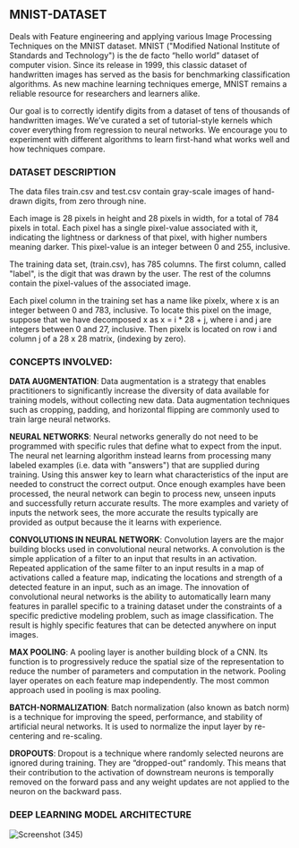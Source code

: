 <h2>MNIST-DATASET</h2>
Deals with Feature engineering and applying various Image Processing Techniques on the MNIST dataset. MNIST ("Modified National Institute of Standards and Technology") is the de facto “hello world” dataset of computer vision. Since its release in 1999, this classic dataset of handwritten images has served as the basis for benchmarking classification algorithms. As new machine learning techniques emerge, MNIST remains a reliable resource for researchers and learners alike.

Our goal is to correctly identify digits from a dataset of tens of thousands of handwritten images. We’ve curated a set of tutorial-style kernels which cover everything from regression to neural networks. We encourage you to experiment with different algorithms to learn first-hand what works well and how techniques compare.

<h3>DATASET DESCRIPTION</h3>
The data files train.csv and test.csv contain gray-scale images of hand-drawn digits, from zero through nine.

Each image is 28 pixels in height and 28 pixels in width, for a total of 784 pixels in total. Each pixel has a single pixel-value associated with it, indicating the lightness or darkness of that pixel, with higher numbers meaning darker. This pixel-value is an integer between 0 and 255, inclusive.

The training data set, (train.csv), has 785 columns. The first column, called "label", is the digit that was drawn by the user. The rest of the columns contain the pixel-values of the associated image.

Each pixel column in the training set has a name like pixelx, where x is an integer between 0 and 783, inclusive. To locate this pixel on the image, suppose that we have decomposed x as x = i * 28 + j, where i and j are integers between 0 and 27, inclusive. Then pixelx is located on row i and column j of a 28 x 28 matrix, (indexing by zero).


<h3>CONCEPTS INVOLVED:</h3>  


<b>DATA AUGMENTATION</b>: Data augmentation is a strategy that enables practitioners to significantly increase the diversity of data available for training models, without collecting new data. Data augmentation techniques such as cropping, padding, and horizontal flipping are commonly used to train large neural networks. 


<b>NEURAL NETWORKS</b>: Neural networks generally do not need to be programmed with specific rules that define what to expect from the input. The neural net learning algorithm instead learns from processing many labeled examples (i.e. data with "answers") that are supplied during training. Using this answer key to learn what characteristics of the input are needed to construct the correct output. Once enough examples have been processed, the neural network can begin to process new, unseen inputs and successfully return accurate results. The more examples and variety of inputs the network sees, the more accurate the results typically are provided as output because the it learns with experience. 


 <b>CONVOLUTIONS IN NEURAL NETWORK</b>: Convolution layers are the major building blocks used in convolutional neural networks. A convolution is the simple application of a filter to an input that results in an activation. Repeated application of the same filter to an input results in a map of activations called a feature map, indicating the locations and strength of a detected feature in an input, such as an image. The innovation of convolutional neural networks is the ability to automatically learn many features in parallel specific to a training dataset under the constraints of a specific predictive modeling problem, such as image classification. The result is highly specific features that can be detected anywhere on input images. 
 
 
<b>MAX POOLING</b>: A pooling layer is another building block of a CNN. Its function is to progressively reduce the spatial size of the representation to reduce the number of parameters and computation in the network. Pooling layer operates on each feature map independently. The most common approach used in pooling is max pooling. 


<b>BATCH-NORMALIZATION</b>: Batch normalization (also known as batch norm) is a technique for improving the speed, performance, and stability of artificial neural networks. It is used to normalize the input layer by re-centering and re-scaling. 


<b>DROPOUTS</b>: Dropout is a technique where randomly selected neurons are ignored during training. They are “dropped-out” randomly. This means that their contribution to the activation of downstream neurons is temporally removed on the forward pass and any weight updates are not applied to the neuron on the backward pass. 




<h3> DEEP LEARNING MODEL ARCHITECTURE </h3>

![Screenshot (345)](https://user-images.githubusercontent.com/45651397/92355546-1606e280-f102-11ea-8253-dc1bdd94eae7.png)
